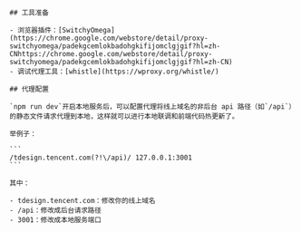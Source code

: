 ``````# TDesign starter 本地开发联调

## 工具准备

- 浏览器插件：[SwitchyOmega](https://chrome.google.com/webstore/detail/proxy-switchyomega/padekgcemlokbadohgkifijomclgjgif?hl=zh-CNhttps://chrome.google.com/webstore/detail/proxy-switchyomega/padekgcemlokbadohgkifijomclgjgif?hl=zh-CN)
- 调试代理工具：[whistle](https://wproxy.org/whistle/)

## 代理配置

`npm run dev`开启本地服务后，可以配置代理将线上域名的非后台 api 路径（如`/api`）的静态文件请求代理到本地，这样就可以进行本地联调和前端代码热更新了。

举例子：

```
/tdesign.tencent.com(?!\/api)/ 127.0.0.1:3001
```

其中：

- tdesign.tencent.com：修改你的线上域名
- /api：修改成后台请求路径
- 3001：修改成本地服务端口
